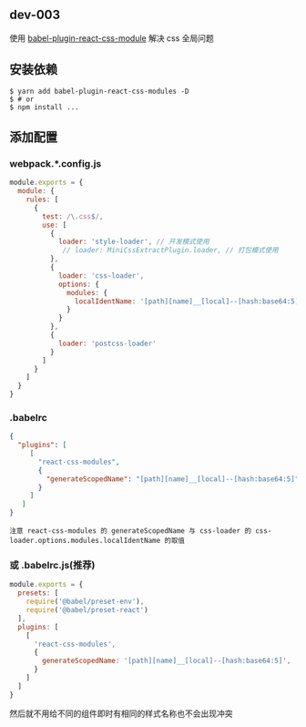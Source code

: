 ## dev-003

使用 [babel-plugin-react-css-module](https://github.com/gajus/babel-plugin-react-css-modules) 解决 css 全局问题

## 安装依赖

```shell
$ yarn add babel-plugin-react-css-modules -D
$ # or
$ npm install ...
```
## 添加配置
### webpack.*.config.js

```javascript
module.exports = {
  module: {
    rules: [
      {
        test: /\.css$/,
        use: [
          {
            loader: 'style-loader', // 开发模式使用
             // loader: MiniCssExtractPlugin.loader, // 打包模式使用
          },
          {
            loader: 'css-loader',
            options: {
              modules: {
                localIdentName: '[path][name]__[local]--[hash:base64:5]',
              }
            }
          },
          {
            loader: 'postcss-loader'
          }
        ]
      }
    ]
  }
}
```
### .babelrc

```json
{
  "plugins": [
     [
       "react-css-modules",
       {
         "generateScopedName": "[path][name]__[local]--[hash:base64:5]"
       }
     ]
   ]
}
```

`注意 react-css-modules 的 generateScopedName 与 css-loader 的 css-loader.options.modules.localIdentName 的取值`

### 或 .babelrc.js(推荐)

```js
module.exports = {
  presets: [
    require('@babel/preset-env'),
    require('@babel/preset-react')
  ],
  plugins: [
    [
      'react-css-modules',
      {
        generateScopedName: '[path][name]__[local]--[hash:base64:5]',
      }
    ]
  ]
}
```
然后就不用给不同的组件即时有相同的样式名称也不会出现冲突